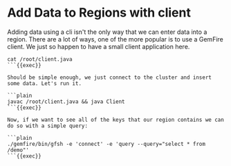 # Add Data to Regions with client


Adding data using a cli isn't the only way that we can enter data into a region. There are a lot of ways,
one of the more popular is to use a GemFire client. We just so happen to have a small client application here. 

```plain
cat /root/client.java
```{{exec}}

Should be simple enough, we just connect to the cluster and insert some data. Let's run it. 

```plain
javac /root/client.java && java Client
```{{exec}}

Now, if we want to see all of the keys that our region contains we can do so with a simple query:

```plain
./gemfire/bin/gfsh -e 'connect' -e 'query --query="select * from /demo"'
```{{exec}}


